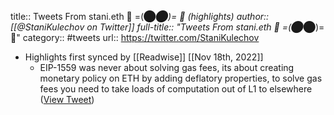 title:: Tweets From stani.eth 👻 =(⬤_⬤)= 👻 (highlights)
author:: [[@StaniKulechov on Twitter]]
full-title:: "Tweets From stani.eth 👻 =(⬤_⬤)= 👻"
category:: #tweets
url:: https://twitter.com/StaniKulechov

- Highlights first synced by [[Readwise]] [[Nov 18th, 2022]]
	- EIP-1559 was never about solving gas fees, its about creating monetary policy on ETH by adding deflatory properties, to solve gas fees you need to take loads of computation out of L1 to elsewhere ([View Tweet](https://twitter.com/StaniKulechov/status/1398099803465302018))